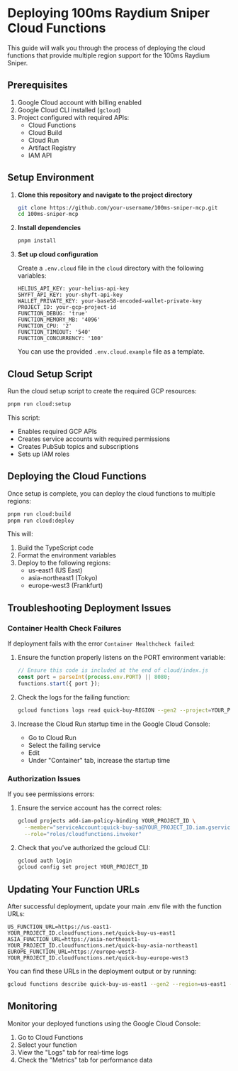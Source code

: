 # Deploying 100ms Raydium Sniper Cloud Functions

This guide will walk you through the process of deploying the cloud functions that provide multiple region support for the 100ms Raydium Sniper.

## Prerequisites

1. Google Cloud account with billing enabled
2. Google Cloud CLI installed (`gcloud`)
3. Project configured with required APIs:
   - Cloud Functions
   - Cloud Build
   - Cloud Run
   - Artifact Registry
   - IAM API

## Setup Environment

1. **Clone this repository and navigate to the project directory**

   ```bash
   git clone https://github.com/your-username/100ms-sniper-mcp.git
   cd 100ms-sniper-mcp
   ```

2. **Install dependencies**

   ```bash
   pnpm install
   ```

3. **Set up cloud configuration**

   Create a `.env.cloud` file in the `cloud` directory with the following variables:

   ```
   HELIUS_API_KEY: your-helius-api-key
   SHYFT_API_KEY: your-shyft-api-key
   WALLET_PRIVATE_KEY: your-base58-encoded-wallet-private-key
   PROJECT_ID: your-gcp-project-id
   FUNCTION_DEBUG: 'true'
   FUNCTION_MEMORY_MB: '4096'
   FUNCTION_CPU: '2'
   FUNCTION_TIMEOUT: '540'
   FUNCTION_CONCURRENCY: '100'
   ```

   You can use the provided `.env.cloud.example` file as a template.

## Cloud Setup Script

Run the cloud setup script to create the required GCP resources:

```bash
pnpm run cloud:setup
```

This script:
- Enables required GCP APIs
- Creates service accounts with required permissions
- Creates PubSub topics and subscriptions
- Sets up IAM roles

## Deploying the Cloud Functions

Once setup is complete, you can deploy the cloud functions to multiple regions:

```bash
pnpm run cloud:build
pnpm run cloud:deploy
```

This will:
1. Build the TypeScript code
2. Format the environment variables
3. Deploy to the following regions:
   - us-east1 (US East)
   - asia-northeast1 (Tokyo)
   - europe-west3 (Frankfurt)

## Troubleshooting Deployment Issues

### Container Health Check Failures

If deployment fails with the error `Container Healthcheck failed`:

1. Ensure the function properly listens on the PORT environment variable:

   ```javascript
   // Ensure this code is included at the end of cloud/index.js
   const port = parseInt(process.env.PORT) || 8080;
   functions.start({ port });
   ```

2. Check the logs for the failing function:

   ```bash
   gcloud functions logs read quick-buy-REGION --gen2 --project=YOUR_PROJECT_ID
   ```

3. Increase the Cloud Run startup time in the Google Cloud Console:
   - Go to Cloud Run
   - Select the failing service
   - Edit
   - Under "Container" tab, increase the startup time

### Authorization Issues

If you see permissions errors:

1. Ensure the service account has the correct roles:

   ```bash
   gcloud projects add-iam-policy-binding YOUR_PROJECT_ID \
     --member="serviceAccount:quick-buy-sa@YOUR_PROJECT_ID.iam.gserviceaccount.com" \
     --role="roles/cloudfunctions.invoker"
   ```

2. Check that you've authorized the gcloud CLI:

   ```bash
   gcloud auth login
   gcloud config set project YOUR_PROJECT_ID
   ```

## Updating Your Function URLs

After successful deployment, update your main .env file with the function URLs:

```
US_FUNCTION_URL=https://us-east1-YOUR_PROJECT_ID.cloudfunctions.net/quick-buy-us-east1
ASIA_FUNCTION_URL=https://asia-northeast1-YOUR_PROJECT_ID.cloudfunctions.net/quick-buy-asia-northeast1
EUROPE_FUNCTION_URL=https://europe-west3-YOUR_PROJECT_ID.cloudfunctions.net/quick-buy-europe-west3
```

You can find these URLs in the deployment output or by running:

```bash
gcloud functions describe quick-buy-us-east1 --gen2 --region=us-east1 --format="value(serviceConfig.uri)"
```

## Monitoring

Monitor your deployed functions using the Google Cloud Console:

1. Go to Cloud Functions
2. Select your function
3. View the "Logs" tab for real-time logs
4. Check the "Metrics" tab for performance data
